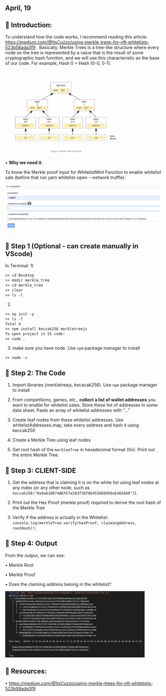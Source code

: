 ## April, 19


## 🔸 Introduction:

To understand how the code works, I recommend reading this article: https://medium.com/@ItsCuzzo/using-merkle-trees-for-nft-whitelists-523b58ada3f9 . Basically, Merkle Trees is a tree-like structure where every node on the tree is represented by a value that is the result of some cryptographic hash function, and we will use this characteristic as the base of our code. For example, Hash 0 = Hash (0-0, 0-1).

<img src="MerkleRoot.png" width="400"/>

• **Why we need it**:

To know the Merkle proof input for WhitelistMint Function to enable whitelist sale (before that run yarn whitelist-open --network truffle):

<img src="FunctionW.png" width="500"/>

## 🔸 Step 1 (Optional - can create manually in VScode)

In Terminal:
1) 
```
>> cd Desktop 
>> mkdir merkle_tree
>> cd merkle_tree
>> clear
>> ls -l 
```
2)
```
>> np init -y
>> ls -l
Total 4
>> npm install keccak256 merkletreejs
To open project in VS code:
>> code . 
```
3) make sure you have node. Use `npm` package manager to install 
```
>> node -v
```

## 🔸 Step 2: The Code

1. Import libraries (merkletreejs, kecacak256). Use `npm` package manager to install

2. From competitions, games, etc., **collect a list of wallet addresses** you want to enable for whitelist sales. Store these list of addresses in some data sheet. Paste an array of whitelist addresses with “...”

3. Create leaf nodes from these whitelist addresses. Use whitelistAddresses.map, take every address and hash it using keccak256

4. Create a Merkle Tree using leaf nodes 

5. Get root hash of the `merkleeTree` in hexadecimal format (0x). Print out the entire Merkle Tree.

## 🔸 Step 3: CLIENT-SIDE

1. Get the address that is claiming it is on the white list using leaf nodes at any index (or any other node, such as `keccak256("0x8a61B674AEFE7e283f3879b4536E6956eE402669")`).

2. Print out the Hex Proof (merkle proof) required to derive the root hash of the Merkle Tree

3. Verify if the address is actually in the Whitelist: `console.log(merkleTree.verify(hexProof, claimingAddress, rootHash))`;

## 🔸 Step 4: Output

From the output, we can see:

• Merkle Root

• Merkle Proof

• Does the claiming address belong in the whitelist?

<img src="Output.png" width="450"/>


## 🔸 Resources:

• https://medium.com/@ItsCuzzo/using-merkle-trees-for-nft-whitelists-523b58ada3f9
